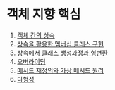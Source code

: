 # 객체 지향 핵심

01. [객체 간의 상속]()
02. [상속을 활용한 멤버십 클래스 구현]()
03. [상속에서 클래스 생성과정과 형변환]()
04. [오버라이딩]()
05. [메서드 재정의와 가상 메서드 원리]()
06. [다형성]()